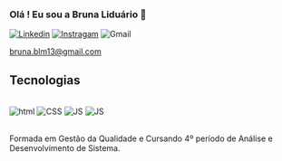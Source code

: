 ### Olá ! Eu sou a Bruna Liduário 💃


[![Linkedin](https://img.shields.io/badge/LinkedIn-0077B5?style=for-the-badge&logo=linkedin&logoColor=white)](https://br.linkedin.com/in/bruna-lidu%C3%A1rio-b4b52414a)
[![Instragam](https://img.shields.io/badge/Instagram-E4405F?style=for-the-badge&logo=instagram&logoColor=white)](https://instagram.com/brunaliduario7?igshid=MzNlNGNkZWQ4Mg==)
![Gmail](https://img.shields.io/badge/Gmail-D14836?style=for-the-badge&logo=gmail&logoColor=white)<p>bruna.blm13@gmail.com</p>

## Tecnologias 
<div style="display:inline_block"><br/>
<img alig="center"alt="html" src="https://img.shields.io/badge/HTML-239120?style=for-the-badge&logo=html5&logoColor=whit" />
<img alig="center"alt="CSS" src="https://img.shields.io/badge/CSS-239120?&style=for-the-badge&logo=css3&logoColor=white"/>
<img alig="center"alt="JS" src="https://img.shields.io/badge/JavaScript-323330?style=for-the-badge&logo=javascript&logoColor=F7DF1E"/>
<img alig="center"alt="JS" src="https://img.shields.io/badge/MySQL-00000F?style=for-the-badge&logo=mysql&logoColor=white"/>
  
</div><br/>

Formada em Gestão da Qualidade e Cursando 4º período de Análise e Desenvolvimento de Sistema.
